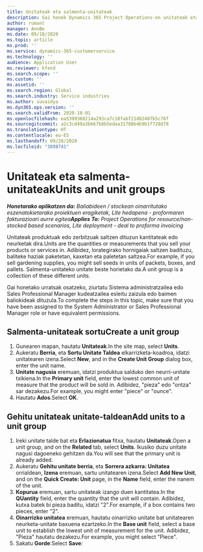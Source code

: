 ```yaml
---
title: Unitateak eta salmenta-unitateak
description: Gai honek Dynamics 365 Project Operations-en unitateak eta unitate taldeak nola sortu jakiteko informazioa eskaintzen du.
author: rumant
manager: AnnBe
ms.date: 09/18/2020
ms.topic: article
ms.prod: ''
ms.service: dynamics-365-customerservice
ms.technology: ''
audience: Application User
ms.reviewer: kfend
ms.search.scope: ''
ms.custom: ''
ms.assetid: ''
ms.search.region: Global
ms.search.industry: Service industries
ms.author: suvaidya
ms.dyn365.ops.version: ''
ms.search.validFrom: 2020-10-01
ms.openlocfilehash: ea5399368214a293ca7c10fabf21d82407b5c76f
ms.sourcegitcommit: a2c3cd49a3b667b8b5edaa31788b4b9b1f728d78
ms.translationtype: HT
ms.contentlocale: eu-ES
ms.lasthandoff: 09/28/2020
ms.locfileid: "3898741"
---
```

# <a name="units-and-unit-groups"></a><span data-ttu-id="83a13-103">Unitateak eta salmenta-unitateak</span><span class="sxs-lookup"><span data-stu-id="83a13-103">Units and unit groups</span></span>

<span data-ttu-id="83a13-104">_**Honetarako aplikatzen da:** Baliabideen / stockean oinarritutako eszenatokietarako proiektuen eragiketak, Lite hedapena - proformaren fakturazioari aurre egitea_</span><span class="sxs-lookup"><span data-stu-id="83a13-104">_**Applies To:** Project Operations for resource/non-stocked based scenarios, Lite deployment - deal to proforma invoicing_</span></span>

<span data-ttu-id="83a13-105">Unitateak produktuak edo zerbitzuak saltzen dituzun kantitateak edo neurketak dira.</span><span class="sxs-lookup"><span data-stu-id="83a13-105">Units are the quantities or measurements that you sell your products or services in.</span></span> <span data-ttu-id="83a13-106">Adibidez, lorategirako hornigaiak saltzen badituzu, baliteke haziak paketetan, kaxetan eta paletetan saltzea.</span><span class="sxs-lookup"><span data-stu-id="83a13-106">For example, if you sell gardening supplies, you might sell seeds in units of packets, boxes, and pallets.</span></span> <span data-ttu-id="83a13-107">Salmenta-unitateko unitate beste horietako da.</span><span class="sxs-lookup"><span data-stu-id="83a13-107">A unit group is a collection of these different units.</span></span>

<span data-ttu-id="83a13-108">Gai honetako urratsak osatzeko, ziurtatu Sistema administratzailea edo Sales Professional Manager kudeatzailea esleitu zaizula edo baimen baliokideak dituzula.</span><span class="sxs-lookup"><span data-stu-id="83a13-108">To complete the steps in this topic, make sure that you have been assigned to the System Administrator or Sales Professional Manager role or have equivalent permissions.</span></span>

## <a name="create-a-unit-group"></a><span data-ttu-id="83a13-109">Salmenta-unitateak sortu</span><span class="sxs-lookup"><span data-stu-id="83a13-109">Create a unit group</span></span>

1. <span data-ttu-id="83a13-110">Gunearen mapan, hautatu **Unitateak**.</span><span class="sxs-lookup"><span data-stu-id="83a13-110">In the site map, select **Units**.</span></span>
2. <span data-ttu-id="83a13-111">Aukeratu **Berria**, eta **Sortu Unitate Taldea** elkarrizketa-koadroa, idatzi unitatearen izena.</span><span class="sxs-lookup"><span data-stu-id="83a13-111">Select **New**, and in the **Create Unit Group** dialog box, enter the unit name.</span></span>
3. <span data-ttu-id="83a13-112">**Unitate nagusia** eremuan, idatzi produktua salduko den neurri-unitate txikiena.</span><span class="sxs-lookup"><span data-stu-id="83a13-112">In the **Primary unit** field, enter the lowest common unit of measure that the product will be sold in.</span></span> <span data-ttu-id="83a13-113">Adibidez, "pieza" edo "ontza" sar dezakezu.</span><span class="sxs-lookup"><span data-stu-id="83a13-113">For example, you might enter "piece" or "ounce".</span></span>
4. <span data-ttu-id="83a13-114">Hautatu **Ados**.</span><span class="sxs-lookup"><span data-stu-id="83a13-114">Select **OK**.</span></span>

## <a name="add-units-to-a-unit-group"></a><span data-ttu-id="83a13-115">Gehitu unitateak unitate-taldean</span><span class="sxs-lookup"><span data-stu-id="83a13-115">Add units to a unit group</span></span>

1. <span data-ttu-id="83a13-116">Ireki unitate talde bat eta **Erlazionatua** fitxa, hautatu **Unitateak**.</span><span class="sxs-lookup"><span data-stu-id="83a13-116">Open a unit group, and on the **Related** tab, select **Units**.</span></span> <span data-ttu-id="83a13-117">Ikusiko duzu unitate nagusi dagoeneko gehitzen da.</span><span class="sxs-lookup"><span data-stu-id="83a13-117">You will see that the primary unit is already added.</span></span>
2. <span data-ttu-id="83a13-118">Aukeratu **Gehitu unitate berria**, eta **Sorrera azkarra: Unitatea** orrialdean, **Izena** eremuan, sartu unitatearen izena.</span><span class="sxs-lookup"><span data-stu-id="83a13-118">Select **Add New Unit**, and on the **Quick Create: Unit** page, in the **Name** field, enter the nanem of the unit.</span></span>
3. <span data-ttu-id="83a13-119">**Kopurua** eremuan, sartu unitateak izango duen kantitatea.</span><span class="sxs-lookup"><span data-stu-id="83a13-119">In the **QUantity** field, enter the quantity that the unit will contain.</span></span> <span data-ttu-id="83a13-120">Adibidez, kutxa batek bi pieza baditu, idatzi "2".</span><span class="sxs-lookup"><span data-stu-id="83a13-120">For example, if a box contains two pieces, enter "2".</span></span> 
4. <span data-ttu-id="83a13-121">**Oinarrizko unitatea** eremuan, hautatu oinarrizko unitate bat unitatearen neurketa-unitate baxuena ezartzeko.</span><span class="sxs-lookup"><span data-stu-id="83a13-121">In the **Base unit** field, select a base unit to establish the lowest unit of measurement for the unit.</span></span> <span data-ttu-id="83a13-122">Adibidez, "Pieza" hautatu dezakezu.</span><span class="sxs-lookup"><span data-stu-id="83a13-122">For example, you might select "Piece".</span></span>
5. <span data-ttu-id="83a13-123">Sakatu **Gorde**:</span><span class="sxs-lookup"><span data-stu-id="83a13-123">Select **Save**:</span></span>
